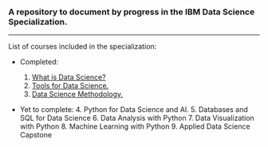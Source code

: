 ### A repository to document by progress in the IBM Data Science Specialization.
---
List of courses included in the specialization:
* Completed:
    1. [What is Data Science?](https://www.coursera.org/account/accomplishments/certificate/XBWWVWY4PXC3)
    2. [Tools for Data Science.](https://www.coursera.org/account/accomplishments/certificate/3V7HZKW5K86L)
    3. [Data Science Methodology.](https://www.coursera.org/account/accomplishments/certificate/NKU5G6QN2UDY)

* Yet to complete:
    4. Python for Data Science and AI.
    5. Databases and SQL for Data Science
    6. Data Analysis with Python
    7. Data Visualization with Python
    8. Machine Learning with Python
    9. Applied Data Science Capstone

